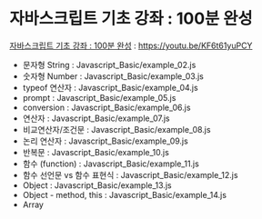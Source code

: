 자바스크립트 기초 강좌 : 100분 완성
=======

[자바스크립트 기초 강좌 : 100분 완성](https://youtu.be/KF6t61yuPCY) : <https://youtu.be/KF6t61yuPCY>

- 문자형 String : Javascript_Basic/example_02.js
- 숫자형 Number : Javascript_Basic/example_03.js
- typeof 연산자 : Javascript_Basic/example_04.js
- prompt : Javascript_Basic/example_05.js
- conversion : Javascript_Basic/example_06.js
- 연산자 : Javascript_Basic/example_07.js
- 비교연산자/조건문 : Javascript_Basic/example_08.js
- 논리 연산자 : Javascript_Basic/example_09.js
- 반복문 : Javascript_Basic/example_10.js
- 함수 (function) : Javascript_Basic/example_11.js
- 함수 선언문 vs 함수 표현식 : Javascript_Basic/example_12.js
- Object : Javascript_Basic/example_13.js
- Object - method, this : Javascript_Basic/example_14.js
- Array 
